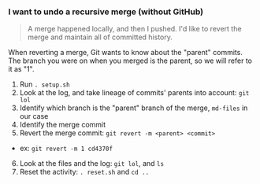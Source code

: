### I want to undo a recursive merge (without GitHub)

> A merge happened locally, and then I pushed. I'd like to revert the merge and maintain all of committed history.

When reverting a merge, Git wants to know about the "parent" commits. The branch you were on when you merged is the parent, so we will refer to it as "1".

1. Run `. setup.sh`
2. Look at the log, and take lineage of commits' parents into account: `git lol`
3. Identify which branch is the "parent" branch of the merge, `md-files` in our case
4. Identify the merge commit
5. Revert the merge commit: `git revert -m <parent> <commit>`
  - ex: `git revert -m 1 cd4370f`
6. Look at the files and the log: `git lol`, and `ls`
7. Reset the activity: `. reset.sh` and `cd ..`
